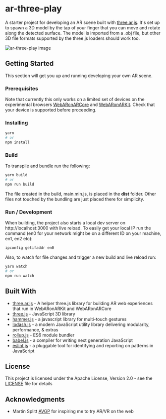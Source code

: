 # ar-three-play

A starter project for developing an AR scene built with [three.ar.js](https://github.com/google-ar/three.ar.js). It's set up to spawn a 3D model by the tap of your finger that you can move and rotate along the detected surface. The model is imported from a .obj file, but other 3D file formats supported by the three.js loaders should work too.

<img alt="ar-three-play image" src="gif/demo.gif">

## Getting Started

This section will get you up and running developing your own AR scene.


### Prerequisites

Note that currently this only works on a limited set of devices on the experimental browsers [WebARonARCore](https://github.com/google-ar/WebARonARCore) and [WebARonARKit](https://github.com/google-ar/WebARonARKit). Check that your device is supported before proceeding.

### Installing

```bash
yarn
# or 
npm install
```

### Build
To transpile and bundle run the following:

```bash
yarn build
# or 
npm run build
```
The file created in the build, main.min.js, is placed in the **dist** folder. Other files not touched by the bundling are just placed there for simplicity.

### Run / Development
When building, the project also starts a local dev server on http://localhost:3000 with live reload.
To easily get your local IP run the command (en0 for your network might be on a different ID on your machine, en1, en2 etc):

```bash
ipconfig getifaddr en0
```

Also, to watch for file changes and trigger a new build and live reload run:

```bash
yarn watch
# or 
npm run watch
```

## Built With

* [three.ar.js](https://github.com/google-ar/three.ar.js) - A helper three.js library for building AR web experiences that run in WebARonARKit and WebARonARCore
* [three.js](https://github.com/mrdoob/three.js/) - JavaScript 3D library
* [hammer.js](https://github.com/hammerjs/hammer.js/) - a javascript library for multi-touch gestures
* [lodash.js](https://github.com/lodash/lodash/) - a modern JavaScript utility library delivering modularity, performance, & extras
* [rollup.js](https://github.com/rollup/rollup) - ES6 module bundler
* [babel.js](https://github.com/babel/babel) - a compiler for writing next generation JavaScript
* [eslint.js](https://github.com/eslint/eslint) - a pluggable tool for identifying and reporting on patterns in JavaScript

## License

This project is licensed under the Apache License, Version 2.0 - see the [LICENSE](LICENSE) file for details

## Acknowledgments

* Martin Splitt [AVGP](https://github.com/AVGP) for inspiring me to try AR/VR on the web
